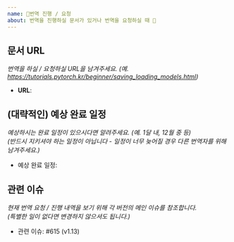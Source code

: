 ```yaml
---
name: 📖번역 진행 / 요청
about: 번역을 진행하실 문서가 있거나 번역을 요청하실 때 📝
---
```


## 문서 URL
_번역을 하실 / 요청하실 URL을 남겨주세요. (예. https://tutorials.pytorch.kr/beginner/saving_loading_models.html)_
- **URL**:

## (대략적인) 예상 완료 일정
_예상하시는 완료 일정이 있으시다면 알려주세요. (예. 1달 내, 12월 중 등)_<br />
_(반드시 지키셔야 하는 일정이 아닙니다 - 일정이 너무 늦어질 경우 다른 번역자를 위해 남겨주세요.)_
* 예상 완료 일정:

## 관련 이슈
_현재 번역 요청 / 진행 내역을 보기 위해 각 버전의 메인 이슈를 참조합니다._ <br />
_(특별한 일이 없다면 변경하지 않으셔도 됩니다.)_
* 관련 이슈: #615 (v1.13)
